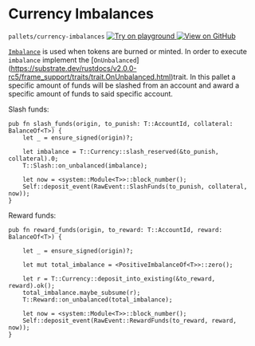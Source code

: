 
# Currency Imbalances

`pallets/currency-imbalances`
[
	![Try on playground](https://img.shields.io/badge/Playground-Try%20it!-brightgreen?logo=Parity%20Substrate)
](https://playground-staging.substrate.dev/?deploy=recipes&files=%2Fhome%2Fsubstrate%2Fworkspace%2Fpallets%2Fcurrency-imbalances%2Fsrc%2Flib.rs)
[
	![View on GitHub](https://img.shields.io/badge/Github-View%20Code-brightgreen?logo=github)
](https://github.com/substrate-developer-hub/recipes/blob/master/pallets/currency-imbalances/src/lib.rs)


[`Imbalance`](https://substrate.dev/rustdocs/v2.0.0-rc5/frame_support/traits/trait.Imbalance.html) is used when tokens are burned or minted. In order to execute `imbalance` implement the [`OnUnbalanced`] (https://substrate.dev/rustdocs/v2.0.0-rc5/frame_support/traits/trait.OnUnbalanced.html)trait.
In this pallet a specific amount of funds will be slashed from an account and
award a specific amount of funds to said specific account.

Slash funds:
```rust, ignore
pub fn slash_funds(origin, to_punish: T::AccountId, collateral: BalanceOf<T>) {
    let _ = ensure_signed(origin)?;

    let imbalance = T::Currency::slash_reserved(&to_punish, collateral).0;
    T::Slash::on_unbalanced(imbalance);

    let now = <system::Module<T>>::block_number();
    Self::deposit_event(RawEvent::SlashFunds(to_punish, collateral, now));
}
```


Reward funds:
```rust, ignore
pub fn reward_funds(origin, to_reward: T::AccountId, reward: BalanceOf<T>) {

    let _ = ensure_signed(origin)?;

    let mut total_imbalance = <PositiveImbalanceOf<T>>::zero();

    let r = T::Currency::deposit_into_existing(&to_reward, reward).ok();
    total_imbalance.maybe_subsume(r);
    T::Reward::on_unbalanced(total_imbalance);

    let now = <system::Module<T>>::block_number();
    Self::deposit_event(RawEvent::RewardFunds(to_reward, reward, now));
}
```
